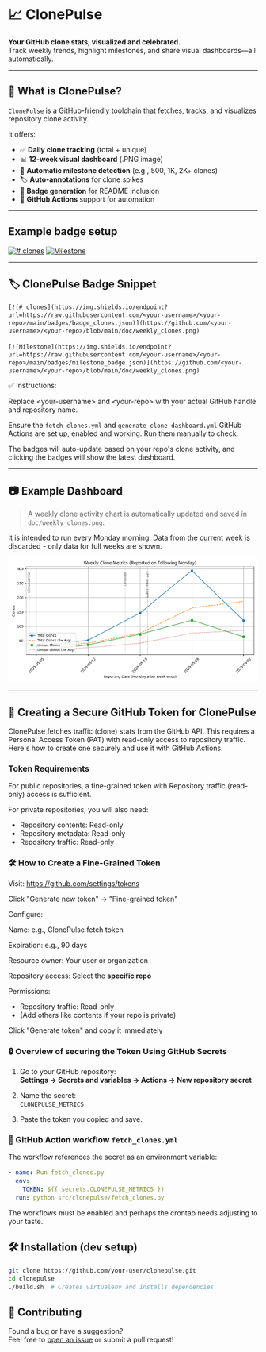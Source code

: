 # 📈 ClonePulse

**Your GitHub clone stats, visualized and celebrated.**  
Track weekly trends, highlight milestones, and share visual dashboards—all automatically.

---

## 🚀 What is ClonePulse?

`ClonePulse` is a GitHub-friendly toolchain that fetches, tracks, and visualizes repository clone activity.

It offers:

- ✅ **Daily clone tracking** (total + unique)
- 📊 **12-week visual dashboard** (.PNG image)
- 📌 **Automatic milestone detection** (e.g., 500, 1K, 2K+ clones)
- 🏷️ **Auto-annotations** for clone spikes
- 🏁 **Badge generation** for README inclusion
- 🤖 **GitHub Actions** support for automation

---

## Example badge setup

[![# clones](https://img.shields.io/endpoint?url=https://raw.githubusercontent.com/per2jensen/clonepulse/main/badges/badge_clones.json)](https://github.com/per2jensen/clonepulse/blob/main/doc/weekly_clones.png)
[![Milestone](https://img.shields.io/endpoint?url=https://raw.githubusercontent.com/per2jensen/clonepulse/main/badges/milestone_badge.json)](https://github.com/per2jensen/clonepulse/blob/main/doc/weekly_clones.png)

---

## 🏷️ ClonePulse Badge Snippet

```text
[![# clones](https://img.shields.io/endpoint?url=https://raw.githubusercontent.com/<your-username>/<your-repo>/main/badges/badge_clones.json)](https://github.com/<your-username>/<your-repo>/blob/main/doc/weekly_clones.png)

[![Milestone](https://img.shields.io/endpoint?url=https://raw.githubusercontent.com/<your-username>/<your-repo>/main/badges/milestone_badge.json)](https://github.com/<your-username>/<your-repo>/blob/main/doc/weekly_clones.png)
```

✅ Instructions:

Replace \<your-username\> and \<your-repo\> with your actual GitHub handle and repository name.

Ensure the `fetch_clones.yml` and `generate_clone_dashboard.yml` GitHub Actions are set up, enabled and working. Run them manually to check.

The badges will auto-update based on your repo's clone activity, and clicking the badges will show the latest dashboard.

---

## 📷 Example Dashboard

> A weekly clone activity chart is automatically updated and saved in `doc/weekly_clones.png`.

It is intended to run every Monday morning. Data from the current week is discarded - only data for full weeks are shown.

![Clone Dashboard Example](doc/weekly_clones.png)

---

## 🔐 Creating a Secure GitHub Token for ClonePulse

ClonePulse fetches traffic (clone) stats from the GitHub API. This requires a Personal Access Token (PAT) with read-only access to repository traffic. Here's how to create one securely and use it with GitHub Actions.

### Token Requirements

For public repositories, a fine-grained token with Repository traffic (read-only) access is sufficient.

For private repositories, you will also need:

- Repository contents: Read-only
- Repository metadata: Read-only
- Repository traffic: Read-only

### 🛠️ How to Create a Fine-Grained Token

Visit: https://github.com/settings/tokens

Click "Generate new token" → "Fine-grained token"

Configure:

Name: e.g., ClonePulse fetch token

Expiration: e.g., 90 days

Resource owner: Your user or organization

Repository access: Select the **specific repo**

Permissions:

- Repository traffic: Read-only
- (Add others like contents if your repo is private)

Click "Generate token" and copy it immediately

### 🔒 Overview of securing the Token Using GitHub Secrets

1. Go to your GitHub repository:  
   **Settings → Secrets and variables → Actions → New repository secret**

2. Name the secret:  
   `CLONEPULSE_METRICS`

3. Paste the token you copied and save.

### 🚀 GitHub Action workflow `fetch_clones.yml`

The workflow references the secret as an environment variable:

```yaml
- name: Run fetch_clones.py
  env:
    TOKEN: ${{ secrets.CLONEPULSE_METRICS }}
  run: python src/clonepulse/fetch_clones.py
```

The workflows must be enabled and perhaps the crontab needs adjusting to your taste.

## 🛠️ Installation (dev setup)

```bash
git clone https://github.com/your-user/clonepulse.git
cd clonepulse
./build.sh  # Creates virtualenv and installs dependencies
```

## 🤝 Contributing

Found a bug or have a suggestion?  
Feel free to [open an issue](https://github.com/your-user/clonepulse/issues) or submit a pull request!
